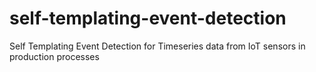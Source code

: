 # self-templating-event-detection
Self Templating Event Detection for Timeseries data from IoT sensors in production processes
